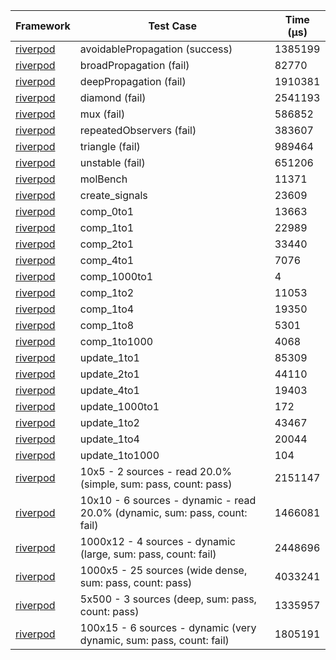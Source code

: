| Framework | Test Case | Time (μs) |
| --- | --- | --- |
| [riverpod](https://github.com/rrousselGit/riverpod) | avoidablePropagation (success) | 1385199 |
| [riverpod](https://github.com/rrousselGit/riverpod) | broadPropagation (fail) | 82770 |
| [riverpod](https://github.com/rrousselGit/riverpod) | deepPropagation (fail) | 1910381 |
| [riverpod](https://github.com/rrousselGit/riverpod) | diamond (fail) | 2541193 |
| [riverpod](https://github.com/rrousselGit/riverpod) | mux (fail) | 586852 |
| [riverpod](https://github.com/rrousselGit/riverpod) | repeatedObservers (fail) | 383607 |
| [riverpod](https://github.com/rrousselGit/riverpod) | triangle (fail) | 989464 |
| [riverpod](https://github.com/rrousselGit/riverpod) | unstable (fail) | 651206 |
| [riverpod](https://github.com/rrousselGit/riverpod) | molBench | 11371 |
| [riverpod](https://github.com/rrousselGit/riverpod) | create_signals | 23609 |
| [riverpod](https://github.com/rrousselGit/riverpod) | comp_0to1 | 13663 |
| [riverpod](https://github.com/rrousselGit/riverpod) | comp_1to1 | 22989 |
| [riverpod](https://github.com/rrousselGit/riverpod) | comp_2to1 | 33440 |
| [riverpod](https://github.com/rrousselGit/riverpod) | comp_4to1 | 7076 |
| [riverpod](https://github.com/rrousselGit/riverpod) | comp_1000to1 | 4 |
| [riverpod](https://github.com/rrousselGit/riverpod) | comp_1to2 | 11053 |
| [riverpod](https://github.com/rrousselGit/riverpod) | comp_1to4 | 19350 |
| [riverpod](https://github.com/rrousselGit/riverpod) | comp_1to8 | 5301 |
| [riverpod](https://github.com/rrousselGit/riverpod) | comp_1to1000 | 4068 |
| [riverpod](https://github.com/rrousselGit/riverpod) | update_1to1 | 85309 |
| [riverpod](https://github.com/rrousselGit/riverpod) | update_2to1 | 44110 |
| [riverpod](https://github.com/rrousselGit/riverpod) | update_4to1 | 19403 |
| [riverpod](https://github.com/rrousselGit/riverpod) | update_1000to1 | 172 |
| [riverpod](https://github.com/rrousselGit/riverpod) | update_1to2 | 43467 |
| [riverpod](https://github.com/rrousselGit/riverpod) | update_1to4 | 20044 |
| [riverpod](https://github.com/rrousselGit/riverpod) | update_1to1000 | 104 |
| [riverpod](https://github.com/rrousselGit/riverpod) | 10x5 - 2 sources - read 20.0% (simple, sum: pass, count: pass) | 2151147 |
| [riverpod](https://github.com/rrousselGit/riverpod) | 10x10 - 6 sources - dynamic - read 20.0% (dynamic, sum: pass, count: fail) | 1466081 |
| [riverpod](https://github.com/rrousselGit/riverpod) | 1000x12 - 4 sources - dynamic (large, sum: pass, count: fail) | 2448696 |
| [riverpod](https://github.com/rrousselGit/riverpod) | 1000x5 - 25 sources (wide dense, sum: pass, count: pass) | 4033241 |
| [riverpod](https://github.com/rrousselGit/riverpod) | 5x500 - 3 sources (deep, sum: pass, count: pass) | 1335957 |
| [riverpod](https://github.com/rrousselGit/riverpod) | 100x15 - 6 sources - dynamic (very dynamic, sum: pass, count: fail) | 1805191 |
